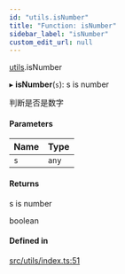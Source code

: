```yaml
---
id: "utils.isNumber"
title: "Function: isNumber"
sidebar_label: "isNumber"
custom_edit_url: null
---
```


[utils](../namespaces/utils.md).isNumber

▸ **isNumber**(`s`): s is number

判断是否是数字

#### Parameters

| Name | Type |
| :------ | :------ |
| `s` | `any` |

#### Returns

s is number

boolean

#### Defined in

[src/utils/index.ts:51](https://github.com/sakitam-gis/vis-engine/blob/master/src/utils/index.ts#L51)
